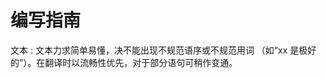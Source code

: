 # 编写指南

文本
: 文本力求简单易懂，决不能出现不规范语序或不规范用词
（如“xx 是极好的”）。在翻译时以流畅性优先，对于部分语句可稍作变通。

<script src="https://giscus.app/client.js"
        data-repo="openttd-china-set/openttd-documents"
        data-repo-id="R_kgDOLV0ztQ"
        data-category="Announcements"
        data-category-id="DIC_kwDOLV0ztc4Cf-oT"
        data-mapping="pathname"
        data-strict="0"
        data-reactions-enabled="1"
        data-emit-metadata="0"
        data-input-position="bottom"
        data-theme="preferred_color_scheme"
        data-lang="zh-CN"
        crossorigin="anonymous"
        async>
</script>
